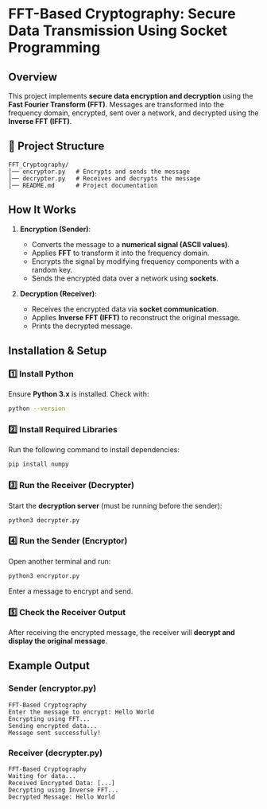 # **FFT-Based Cryptography: Secure Data Transmission Using Socket Programming**

## Overview
This project implements **secure data encryption and decryption** using the **Fast Fourier Transform (FFT)**. Messages are transformed into the frequency domain, encrypted, sent over a network, and decrypted using the **Inverse FFT (IFFT)**.

## **📂 Project Structure**
```
FFT_Cryptography/
│── encryptor.py   # Encrypts and sends the message
│── decrypter.py   # Receives and decrypts the message
│── README.md      # Project documentation
```

## **How It Works**
1. **Encryption (Sender)**:
   - Converts the message to a **numerical signal (ASCII values)**.
   - Applies **FFT** to transform it into the frequency domain.
   - Encrypts the signal by modifying frequency components with a random key.
   - Sends the encrypted data over a network using **sockets**.

2. **Decryption (Receiver)**:
   - Receives the encrypted data via **socket communication**.
   - Applies **Inverse FFT (IFFT)** to reconstruct the original message.
   - Prints the decrypted message.

## **Installation & Setup**
### **1️⃣ Install Python**
Ensure **Python 3.x** is installed. Check with:
```bash
python --version
```

### **2️⃣ Install Required Libraries**
Run the following command to install dependencies:
```bash
pip install numpy
```

### **3️⃣ Run the Receiver (Decrypter)**
Start the **decryption server** (must be running before the sender):
```bash
python3 decrypter.py
```

### **4️⃣ Run the Sender (Encryptor)**
Open another terminal and run:
```bash
python3 encryptor.py
```
Enter a message to encrypt and send.

### **5️⃣ Check the Receiver Output**
After receiving the encrypted message, the receiver will **decrypt and display the original message**.

## **Example Output**
### **Sender (encryptor.py)**
```
FFT-Based Cryptography
Enter the message to encrypt: Hello World
Encrypting using FFT...
Sending encrypted data...
Message sent successfully!
```

### **Receiver (decrypter.py)**
```
FFT-Based Cryptography
Waiting for data...
Received Encrypted Data: [...]
Decrypting using Inverse FFT...
Decrypted Message: Hello World
```
